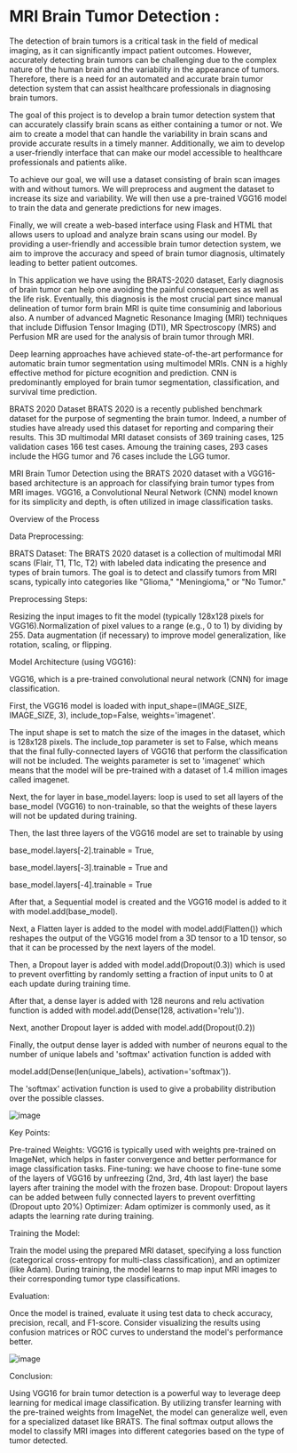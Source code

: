# MRI Brain Tumor Detection : 

The detection of brain tumors is a critical task in the field of medical imaging, as it can significantly impact patient outcomes. However, accurately detecting brain tumors can be challenging due to the complex nature of the human brain and the variability in the appearance of tumors. Therefore, there is a need for an automated and accurate brain tumor detection system that can assist healthcare professionals in diagnosing brain tumors.

The goal of this project is to develop a brain tumor detection system that can accurately classify brain scans as either containing a tumor or not. We aim to create a model that can handle the variability in brain scans and provide accurate results in a timely manner. Additionally, we aim to develop a user-friendly interface that can make our model accessible to healthcare professionals and patients alike.

To achieve our goal, we will use a dataset consisting of brain scan images with and without tumors. We will preprocess and augment the dataset to increase its size and variability. We will then use a pre-trained VGG16 model to train the data and generate predictions for new images.

Finally, we will create a web-based interface using Flask and HTML that allows users to upload and analyze brain scans using our model. By providing a user-friendly and accessible brain tumor detection system, we aim to improve the accuracy and speed of brain tumor diagnosis, ultimately leading to better patient outcomes.

In This application we have using the BRATS-2020 dataset, Early diagnosis of brain tumor can help one avoiding the painful consequences as well as the life risk. Eventually, this diagnosis is the most crucial part since manual delineation of tumor form brain MRI is quite time consuminig and laborious also. A number of advanced Magnetic Resonance Imaging (MRI) techniques that include Diffusion Tensor Imaging (DTI), MR Spectroscopy (MRS) and Perfusion MR are used for the analysis of brain tumor through MRI.

Deep learning approaches have achieved state-of-the-art performance for automatic brain tumor segmentation using multimodel MRIs. CNN is a highly effective method for picture ecognition and prediction. CNN is predominantly employed for brain tumor segmentation, classification, and survival time prediction. 

BRATS 2020 Dataset BRATS 2020 is a recently published benchmark dataset for the purpose of segmenting the brain tumor. Indeed, a number of studies have already used this dataset for reporting and comparing their results. This 3D multimodal MRI dataset consists of 369 training cases, 125 validation cases 166 test cases. Amoung the training cases, 293 cases include the HGG tumor and 76 cases include the LGG tumor.

MRI Brain Tumor Detection using the BRATS 2020 dataset with a VGG16-based architecture is an approach for classifying brain tumor types from MRI images. VGG16, a Convolutional Neural Network (CNN) model known for its simplicity and depth, is often utilized in image classification tasks.

Overview of the Process

Data Preprocessing:

BRATS Dataset: The BRATS 2020 dataset is a collection of multimodal MRI scans (Flair, T1, T1c, T2) with labeled data indicating the presence and types of brain tumors. The goal is to detect and classify tumors from MRI scans, typically into categories like "Glioma," "Meningioma," or "No Tumor."

Preprocessing Steps:

Resizing the input images to fit the model (typically 128x128 pixels for VGG16).Normalization of pixel values to a range (e.g., 0 to 1) by dividing by 255.
Data augmentation (if necessary) to improve model generalization, like rotation, scaling, or flipping.

Model Architecture (using VGG16):

VGG16, which is a pre-trained convolutional neural network (CNN) for image classification.

First, the VGG16 model is loaded with input_shape=(IMAGE_SIZE, IMAGE_SIZE, 3), include_top=False, weights='imagenet'. 

The input shape is set to match the size of the images in the dataset, which is 128x128 pixels. The include_top parameter is set to False, which means that the final fully-connected layers of VGG16 that perform the classification will not be included. The weights parameter is set to 'imagenet' which means that the model will be pre-trained with a dataset of 1.4 million images called imagenet.


Next, the for layer in base_model.layers: loop is used to set all layers of the base_model (VGG16) to non-trainable, so that the weights of these layers will not be updated during training.

Then, the last three layers of the VGG16 model are set to trainable by using 

base_model.layers[-2].trainable = True,

base_model.layers[-3].trainable = True and 

base_model.layers[-4].trainable = True


After that, a Sequential model is created and the VGG16 model is added to it with model.add(base_model).


Next, a Flatten layer is added to the model with model.add(Flatten()) which reshapes the output of the VGG16 model from a 3D tensor to a 1D tensor, so that it can be processed by the next layers of the model.

Then, a Dropout layer is added with model.add(Dropout(0.3)) which is used to prevent overfitting by randomly setting a fraction of input units to 0 at each update during training time.


After that, a dense layer is added with 128 neurons and relu activation function is added with model.add(Dense(128, activation='relu')).


Next, another Dropout layer is added with model.add(Dropout(0.2))


Finally, the output dense layer is added with number of neurons equal to the number of unique labels and 'softmax' activation function is added with 

model.add(Dense(len(unique_labels), activation='softmax')). 

The 'softmax' activation function is used to give a probability distribution over the possible classes.

![image](https://github.com/user-attachments/assets/8325481e-5ef8-4b47-bfd6-2c1e25e47a10)




Key Points:


Pre-trained Weights: VGG16 is typically used with weights pre-trained on ImageNet, which helps in faster convergence and better performance for image classification tasks.
Fine-tuning: we have choose to fine-tune some of the layers of VGG16 by unfreezing (2nd, 3rd, 4th last layer) the base layers after training the model with the frozen base.
Dropout: Dropout layers can be added between fully connected layers to prevent overfitting (Dropout upto 20%)
Optimizer: Adam optimizer is commonly used, as it adapts the learning rate during training.

Training the Model:

Train the model using the prepared MRI dataset, specifying a loss function (categorical cross-entropy for multi-class classification), and an optimizer (like Adam).
During training, the model learns to map input MRI images to their corresponding tumor type classifications.

Evaluation:

Once the model is trained, evaluate it using test data to check accuracy, precision, recall, and F1-score.
Consider visualizing the results using confusion matrices or ROC curves to understand the model's performance better.

![image](https://github.com/user-attachments/assets/64a35446-6d6f-445a-b2bd-8a7c735aff0c)


Conclusion:

Using VGG16 for brain tumor detection is a powerful way to leverage deep learning for medical image classification. By utilizing transfer learning with the pre-trained weights from ImageNet, the model can generalize well, even for a specialized dataset like BRATS. The final softmax output allows the model to classify MRI images into different categories based on the type of tumor detected.


